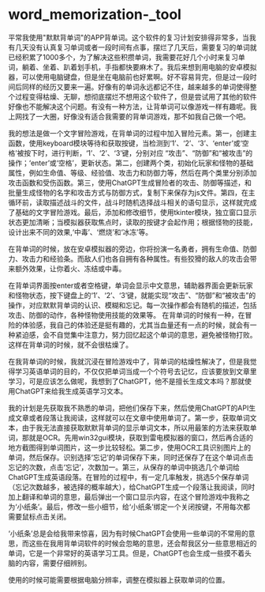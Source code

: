 # word_memorization-_tool
平常我使用"默默背单词"的APP背单词。这个软件的复习计划安排得非常多，当我有几天没有认真复习单词或者一段时间有点事，摆烂了几天后，需要复习的单词就已经积累了1000多个，为了解决这些积攒单词，我需要花好几个小时来复习单词，躺着、坐着、趴着划手机，手指都快要麻木了。我后来想到用电脑的安卓模拟器，可以使用电脑键盘，但是坐在电脑前也好累啊。好不容易背完，但是过一段时间后同样的经历又要来一遍。好像有的单词永远都记不住，越来越多的单词使得整个过程变得枯燥、无聊，想彻底摆烂不想用这个软件了，但是尝试用了其他的软件好像也不能解决这个问题。有没有一种方法，让背单词可以像游戏一样有趣呢。我上网找了一大圈，好像没有适合我需要的背单词游戏，那不如我自己做一个吧。

我的想法是做一个文字冒险游戏，在背单词的过程中加入冒险元素。第一，创建主函数，使用keyboard模块等待和获取按键，当检测到‘1’、‘2’、‘3’、‘enter’或‘空格’被按下时，进行判断，‘1’、‘2’、‘3’键，分别对应 “攻击”、“防御”和“被攻击”的操作；‘enter’或‘空格’，更新状态。第二，创建两个类，初始化玩家和怪物的基础属性，例如生命值、等级、经验值、攻击力和防御力等，然后在两个类里分别添加攻击函数和受伤函数。第三，使用ChatGPT生成冒险者的攻击、防御等描述，和批量生成怪物的名字和攻击方式与防御方式，复制下来保存为js文件。第四，在主循环前，读取描述战斗的文件，战斗时随机选择战斗相关的语句显示，这样就完成了基础的文字冒险游戏。最后，添加和修改细节，使用tkinter模块，独立窗口显示状态更加清晰；当模拟器获取焦点时，读取的按键才会起作用；根据怪物的技能，设计出来不同的效果,‘中毒’、‘燃烧’和‘冰冻’等。

在背单词的时候，放在安卓模拟器的旁边，你将扮演一名勇者，拥有生命值、防御力、攻击力和经验条。而敌人们也各自拥有各种属性。有些狡猾的敌人的攻击会带来额外效果，让你着火、冻结或中毒。

在背单词界面按enter或者空格键，单词会显示中文意思，辅助器界面会更新玩家和怪物状态，按下键盘上的‘1’、‘2’、‘3’键，就能实现“攻击”、“防御”和“被攻击”的操作，对应默默背单词的认识、模糊和忘记。每一次操作都会有随机的描述，包括攻击、防御的动作，各种怪物使用技能的效果等。
在背单词的时候有一种，在冒险的体验感，我自己的体验还是挺有趣的，尤其当血量还有一点的时候，就会有一种紧迫感，会不自觉集中注意力，努力回忆起这个单词的意思，避免被怪物打败。这样在背单词的时候，就不会很枯燥了。

在我背单词的时候，我就沉浸在冒险游戏中了，背单词的枯燥性解决了，但是我觉得学习英语单词的目的，不仅仅把单词当成一个个符号去记忆，应该要放到文章里学习，可是应该怎么做呢，我想到了ChatGPT，他不是擅长生成文本吗？那就使用ChatGPT来给我生成英语学习文本。

我的计划是先获取我不熟悉的单词，把他们保存下来，然后使用ChatGPT的API生成文章或者段落让我阅读，这样就可以在文章中使用单词了。第一步，获取单词文本，由于我无法直接获取默默背单词的显示单词文本，所以用最笨的方法来获取单词，那就是OCR。先用win32gui模块，获取到雷电模拟器的窗口，然后再合适的地方截图得到单词图片，这一步比较轻松。第二步，使用OCR工具识别图片上的单词，然后保存。识别选择‘忘记’的单词保存下来，同时还保存了在这个单词点击忘记的次数，点击‘忘记’，次数加一。第三，从保存的单词中挑选几个单词给ChatGPT生成英语段落。在冒险的过程中，有一定几率触发，挑选5个保存单词（忘记次数越多，被选择的概率越大），给ChatGPT生成一个段落让我阅读，同时加上翻译和单词的意思，最后弹出一个窗口显示内容，在这个冒险游戏中我称之为‘小纸条’。最后，修改一些小细节，给‘小纸条’绑定一个关闭按键，不用每次都需要鼠标点击关闭。 

‘小纸条’总是会给我带来惊喜，因为有时候ChatGPT会使用一些单词的不常用的意思，而这些在我用背单词软件的时候会忽略的意思，还会帮我区分一些意思相近的单词，它是一个非常好的英语学习工具。但是，ChatGPT也会生成一些摸不着头脑的内容，需要仔细辨别。

使用的时候可能需要根据电脑分辨率，调整在模拟器上获取单词的位置。

